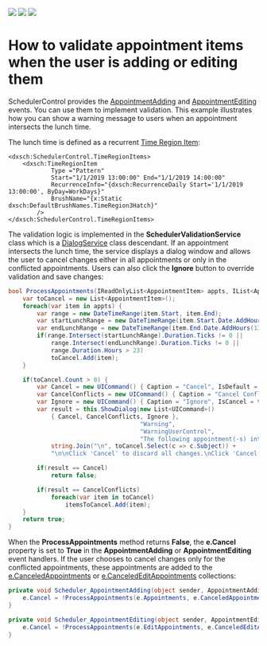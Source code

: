 <!-- default badges list -->
![](https://img.shields.io/endpoint?url=https://codecentral.devexpress.com/api/v1/VersionRange/236734186/19.2.3%2B)
[![](https://img.shields.io/badge/Open_in_DevExpress_Support_Center-FF7200?style=flat-square&logo=DevExpress&logoColor=white)](https://supportcenter.devexpress.com/ticket/details/T857119)
[![](https://img.shields.io/badge/📖_How_to_use_DevExpress_Examples-e9f6fc?style=flat-square)](https://docs.devexpress.com/GeneralInformation/403183)
<!-- default badges end -->
# How to validate appointment items when the user is adding or editing them

SchedulerControl provides the [AppointmentAdding](https://docs.devexpress.com/WPF/DevExpress.Xpf.Scheduling.SchedulerControl.AppointmentAdding) and [AppointmentEditing](https://docs.devexpress.com/WPF/DevExpress.Xpf.Scheduling.SchedulerControl.AppointmentEditing) events. You can use them to implement validation. This example illustrates how you can show a warning message to users when an appointment intersects the lunch time.

The lunch time is defined as a recurrent [Time Region Item](https://docs.devexpress.com/WPF/401378/Controls-and-Libraries/Scheduler/Time-Regions):

```xaml
<dxsch:SchedulerControl.TimeRegionItems>
    <dxsch:TimeRegionItem
            Type ="Pattern" 
            Start="1/1/2019 13:00:00" End="1/1/2019 14:00:00" 
            RecurrenceInfo="{dxsch:RecurrenceDaily Start='1/1/2019 13:00:00', ByDay=WorkDays}" 
            BrushName="{x:Static dxsch:DefaultBrushNames.TimeRegion3Hatch}" 
        />
</dxsch:SchedulerControl.TimeRegionItems>
```

The validation logic is implemented in the **SchedulerValidationService** class which is a [DialogService](https://docs.devexpress.com/WPF/17467/mvvm-framework/services/predefined-set/dialog-services/dialogservice) class descendant. If an appointment intersects the lunch time, the service displays a dialog window and allows the user to cancel changes either in all appointments or only in the conflicted appointments. Users can also click the **Ignore** button to override validation and save changes:


```cs
bool ProcessAppointments(IReadOnlyList<AppointmentItem> appts, IList<AppointmentItem> itemsToCancel) {
	var toCancel = new List<AppointmentItem>();
	foreach(var item in appts) {
		var range = new DateTimeRange(item.Start, item.End);
		var startLunchRange = new DateTimeRange(item.Start.Date.AddHours(13), item.Start.Date.AddHours(14));
		var endLunchRange = new DateTimeRange(item.End.Date.AddHours(13), item.End.Date.AddHours(14));
		if(range.Intersect(startLunchRange).Duration.Ticks != 0 ||
			range.Intersect(endLunchRange).Duration.Ticks != 0 ||
			range.Duration.Hours > 23)
			toCancel.Add(item);
	}

	if(toCancel.Count > 0) {
		var Cancel = new UICommand() { Caption = "Cancel", IsDefault = true };
		var CancelConflicts = new UICommand() { Caption = "Cancel Conflicts" };
		var Ignore = new UICommand() { Caption = "Ignore", IsCancel = true };
		var result = this.ShowDialog(new List<UICommand>()
			{ Cancel, CancelConflicts, Ignore },
									 "Warning",
									 "WarningUserControl",
									 "The following appointment(-s) intersects the lunch time:\n\n" +
			string.Join("\n", toCancel.Select(c => c.Subject)) +
			"\n\nClick 'Cancel' to discard all changes.\nClick 'Cancel Conflicts' to cancel changes only in these appointment(-s).");

		if(result == Cancel)
			return false;

		if(result == CancelConflicts)
			foreach(var item in toCancel)
				itemsToCancel.Add(item);
	}
	return true;
}
```

When the **ProcessAppointments** method returns **False**, the **e.Cancel** property is set to **True** in the **AppointmentAdding** or **AppointmentEditing** event handlers. If the user chooses to cancel changes only for the conflicted appointments, these appointments are added to the [e.CanceledAppointments](https://docs.devexpress.com/WPF/DevExpress.Xpf.Scheduling.AppointmentAddingEventArgs.CanceledAppointments) or [e.CanceledEditAppointments](https://docs.devexpress.com/WPF/DevExpress.Xpf.Scheduling.AppointmentEditingEventArgs.CanceledEditAppointments) collections:

```cs
private void Scheduler_AppointmentAdding(object sender, AppointmentAddingEventArgs e){
	e.Cancel = !ProcessAppointments(e.Appointments, e.CanceledAppointments); 
}

private void Scheduler_AppointmentEditing(object sender, AppointmentEditingEventArgs e){
	e.Cancel = !ProcessAppointments(e.EditAppointments, e.CanceledEditAppointments); 
}
```

